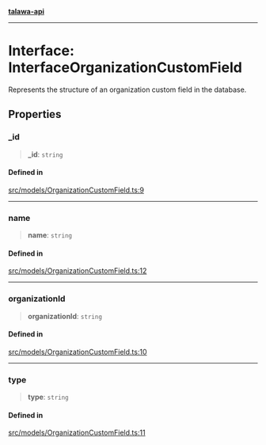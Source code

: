 [**talawa-api**](../../../README.md)

***

# Interface: InterfaceOrganizationCustomField

Represents the structure of an organization custom field in the database.

## Properties

### \_id

> **\_id**: `string`

#### Defined in

[src/models/OrganizationCustomField.ts:9](https://github.com/Suyash878/talawa-api/blob/b5a9d8b4a1ea678a3d6f5b710b3721f91a3052fc/src/models/OrganizationCustomField.ts#L9)

***

### name

> **name**: `string`

#### Defined in

[src/models/OrganizationCustomField.ts:12](https://github.com/Suyash878/talawa-api/blob/b5a9d8b4a1ea678a3d6f5b710b3721f91a3052fc/src/models/OrganizationCustomField.ts#L12)

***

### organizationId

> **organizationId**: `string`

#### Defined in

[src/models/OrganizationCustomField.ts:10](https://github.com/Suyash878/talawa-api/blob/b5a9d8b4a1ea678a3d6f5b710b3721f91a3052fc/src/models/OrganizationCustomField.ts#L10)

***

### type

> **type**: `string`

#### Defined in

[src/models/OrganizationCustomField.ts:11](https://github.com/Suyash878/talawa-api/blob/b5a9d8b4a1ea678a3d6f5b710b3721f91a3052fc/src/models/OrganizationCustomField.ts#L11)
